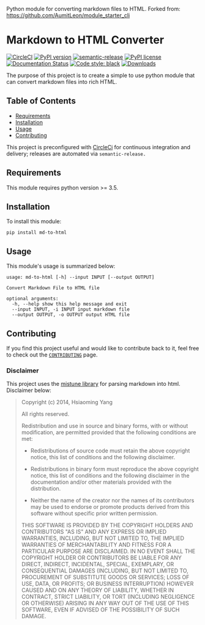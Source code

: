 Python module for converting markdown files to HTML. Forked from: https://github.com/AumitLeon/module_starter_cli

# Markdown to HTML Converter
[![CircleCI](https://circleci.com/gh/AumitLeon/markdown_html_converter.svg?style=svg)](https://circleci.com/gh/AumitLeon/markdown_html_converter) [![PyPI version](https://badge.fury.io/py/md-to-html.svg)](https://badge.fury.io/py/md-to-html)
[![semantic-release](https://img.shields.io/badge/%20%20%F0%9F%93%A6%F0%9F%9A%80-semantic--release-e10079.svg)](https://github.com/semantic-release/semantic-release)
[![PyPI license](https://img.shields.io/pypi/l/ansicolortags.svg)](https://pypi.python.org/pypi/ansicolortags/)
[![Documentation Status](https://readthedocs.org/projects/markdown-html-converter/badge/?version=latest)](https://markdown-html-converter.readthedocs.io/en/latest/?badge=latest)
[![Code style: black](https://img.shields.io/badge/code%20style-black-000000.svg)](https://github.com/psf/black)
[![Downloads](https://pepy.tech/badge/md-to-html)](https://pepy.tech/project/md-to-html)


The purpose of this project is to create a simple to use python module that can convert markdown files into rich HTML.

## Table of Contents
<!-- TOC depthFrom:2 -->
- [Requirements](#requirements)
- [Installation](#installation)
- [Usage](#usage)
- [Contributing](#contributing)
<!-- /TOC -->

This project is preconfigured with [CircleCi](https://circleci.com/) for continuous integration and delivery; releases are automated via `semantic-release.`

## Requirements
This module requires python version >= 3.5.

## Installation

To install this module:
```
pip install md-to-html
```

## Usage
This module's usage is summarized below:
```
usage: md-to-html [-h] --input INPUT [--output OUTPUT]

Convert Markdown File to HTML file

optional arguments:
  -h, --help show this help message and exit
  --input INPUT, -i INPUT input markdown file
  --output OUTPUT, -o OUTPUT output HTML file
```

## Contributing
If you find this project useful and would like to contribute back to it, feel free to check out the [`CONTRIBUTING`](CONTRIBUTING.md) page. 

### Disclaimer
This project uses the [mistune library](https://github.com/lepture/mistune) for parsing markdown into html. Disclaimer below: 

> Copyright (c) 2014, Hsiaoming Yang
>
> All rights reserved.
>
> Redistribution and use in source and binary forms, with or without modification, are permitted provided that the following conditions are met:
>
> * Redistributions of source code must retain the above copyright notice, this list of conditions and the following disclaimer.
>
> * Redistributions in binary form must reproduce the above copyright notice, this list of conditions and the following disclaimer in the documentation and/or other materials provided with the distribution.
>
> * Neither the name of the creator nor the names of its contributors may be used to endorse or promote products derived from this software without specific prior written permission.
>
> THIS SOFTWARE IS PROVIDED BY THE COPYRIGHT HOLDERS AND CONTRIBUTORS "AS IS" AND ANY EXPRESS OR IMPLIED WARRANTIES, INCLUDING, BUT NOT LIMITED TO, THE IMPLIED WARRANTIES OF MERCHANTABILITY AND FITNESS FOR A PARTICULAR PURPOSE ARE DISCLAIMED. IN NO EVENT SHALL THE COPYRIGHT HOLDER OR CONTRIBUTORS BE LIABLE FOR ANY DIRECT, INDIRECT, INCIDENTAL, SPECIAL, EXEMPLARY, OR CONSEQUENTIAL DAMAGES (INCLUDING, BUT NOT LIMITED TO, PROCUREMENT OF SUBSTITUTE GOODS OR SERVICES; LOSS OF USE, DATA, OR PROFITS; OR BUSINESS INTERRUPTION) HOWEVER CAUSED AND ON ANY THEORY OF LIABILITY, WHETHER IN CONTRACT, STRICT LIABILITY, OR TORT (INCLUDING NEGLIGENCE OR OTHERWISE) ARISING IN ANY WAY OUT OF THE USE OF THIS SOFTWARE, EVEN IF ADVISED OF THE POSSIBILITY OF SUCH DAMAGE.
